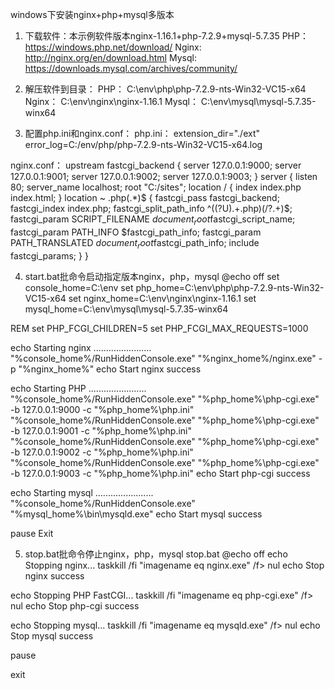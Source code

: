 windows下安装nginx+php+mysql多版本
1. 下载软件：本示例软件版本nginx-1.16.1+php-7.2.9+mysql-5.7.35
PHP：   https://windows.php.net/download/
Nginx: http://nginx.org/en/download.html
Mysql: https://downloads.mysql.com/archives/community/

2. 解压软件到目录：
PHP：   C:\env\php\php-7.2.9-nts-Win32-VC15-x64
Nginx： C:\env\nginx\nginx-1.16.1
Mysql： C:\env\mysql\mysql-5.7.35-winx64

3. 配置php.ini和nginx.conf：
php.ini：
extension_dir="./ext"
error_log=C:/env/php/php-7.2.9-nts-Win32-VC15-x64.log

nginx.conf：
upstream fastcgi_backend {
	server 127.0.0.1:9000;
	server 127.0.0.1:9001;
        server 127.0.0.1:9002;
        server 127.0.0.1:9003;
}
server {
        listen        80;
        server_name  localhost;
        root   "C:/sites";
        location / {
            index index.php index.html;
        }
        location ~ \.php(.*)$ {
            fastcgi_pass   fastcgi_backend;
            fastcgi_index  index.php;
            fastcgi_split_path_info  ^((?U).+\.php)(/?.+)$;
            fastcgi_param  SCRIPT_FILENAME  $document_root$fastcgi_script_name;
            fastcgi_param  PATH_INFO  $fastcgi_path_info;
            fastcgi_param  PATH_TRANSLATED  $document_root$fastcgi_path_info;
            include        fastcgi_params;
        }
}

4. start.bat批命令启动指定版本nginx，php，mysql
@echo off
set console_home=C:\env
set php_home=C:\env\php\php-7.2.9-nts-Win32-VC15-x64
set nginx_home=C:\env\nginx\nginx-1.16.1
set mysql_home=C:\env\mysql\mysql-5.7.35-winx64

REM set PHP_FCGI_CHILDREN=5
set PHP_FCGI_MAX_REQUESTS=1000

echo Starting nginx .......................
"%console_home%/RunHiddenConsole.exe" "%nginx_home%/nginx.exe" -p "%nginx_home%"
echo Start nginx success

echo Starting PHP .......................
"%console_home%/RunHiddenConsole.exe" "%php_home%\php-cgi.exe" -b 127.0.0.1:9000 -c "%php_home%\php.ini"
"%console_home%/RunHiddenConsole.exe" "%php_home%\php-cgi.exe" -b 127.0.0.1:9001 -c "%php_home%\php.ini"
"%console_home%/RunHiddenConsole.exe" "%php_home%\php-cgi.exe" -b 127.0.0.1:9002 -c "%php_home%\php.ini"
"%console_home%/RunHiddenConsole.exe" "%php_home%\php-cgi.exe" -b 127.0.0.1:9003 -c "%php_home%\php.ini"
echo Start php-cgi success

echo Starting mysql .......................
"%console_home%/RunHiddenConsole.exe" "%mysql_home%\bin\mysqld.exe"
echo Start mysql success

pause
Exit

5. stop.bat批命令停止nginx，php，mysql
stop.bat
@echo off
echo Stopping nginx...
taskkill /fi "imagename eq nginx.exe" /f> nul
echo Stop nginx success
 
echo Stopping PHP FastCGI...
taskkill /fi "imagename eq php-cgi.exe" /f> nul
echo Stop php-cgi success
 
echo Stopping mysql...
taskkill /fi "imagename eq mysqld.exe" /f> nul
echo Stop mysql success

pause

exit